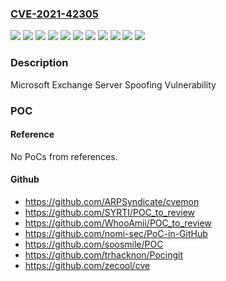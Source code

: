### [CVE-2021-42305](https://cve.mitre.org/cgi-bin/cvename.cgi?name=CVE-2021-42305)
![](https://img.shields.io/static/v1?label=Product&message=Microsoft%20Exchange%20Server%202013%20Cumulative%20Update%2023&color=blue)
![](https://img.shields.io/static/v1?label=Product&message=Microsoft%20Exchange%20Server%202016%20Cumulative%20Update%2021&color=blue)
![](https://img.shields.io/static/v1?label=Product&message=Microsoft%20Exchange%20Server%202016%20Cumulative%20Update%2022&color=blue)
![](https://img.shields.io/static/v1?label=Product&message=Microsoft%20Exchange%20Server%202019%20Cumulative%20Update%2010&color=blue)
![](https://img.shields.io/static/v1?label=Product&message=Microsoft%20Exchange%20Server%202019%20Cumulative%20Update%2011&color=blue)
![](https://img.shields.io/static/v1?label=Version&message=15.0.0%3C%2015.01.2375.017%20&color=brighgreen)
![](https://img.shields.io/static/v1?label=Version&message=15.00.0%3C%2015.00.1497.026%20&color=brighgreen)
![](https://img.shields.io/static/v1?label=Version&message=15.01.0%3C%2015.01.2308.020%20&color=brighgreen)
![](https://img.shields.io/static/v1?label=Version&message=15.02.0%3C%2015.02.0792.019%20&color=brighgreen)
![](https://img.shields.io/static/v1?label=Version&message=15.02.0%3C%2015.02.0986.014%20&color=brighgreen)
![](https://img.shields.io/static/v1?label=Vulnerability&message=Spoofing&color=brighgreen)

### Description

Microsoft Exchange Server Spoofing Vulnerability

### POC

#### Reference
No PoCs from references.

#### Github
- https://github.com/ARPSyndicate/cvemon
- https://github.com/SYRTI/POC_to_review
- https://github.com/WhooAmii/POC_to_review
- https://github.com/nomi-sec/PoC-in-GitHub
- https://github.com/soosmile/POC
- https://github.com/trhacknon/Pocingit
- https://github.com/zecool/cve

